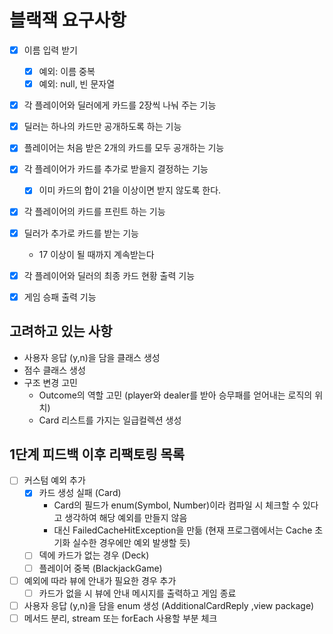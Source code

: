# 블랙잭 요구사항

- [x] 이름 입력 받기
	- [x] 예외: 이름 중복
	- [x] 예외: null, 빈 문자열
- [x] 각 플레이어와 딜러에게 카드를 2장씩 나눠 주는 기능
- [x] 딜러는 하나의 카드만 공개하도록 하는 기능
- [x] 플레이어는 처음 받은 2개의 카드를 모두 공개하는 기능
- [x] 각 플레이어가 카드를 추가로 받을지 결정하는 기능
	- [x] 이미 카드의 합이 21을 이상이면 받지 않도록 한다.
- [x] 각 플레이어의 카드를 프린트 하는 기능
- [x] 딜러가 추가로 카드를 받는 기능
	- 17 이상이 될 때까지 계속받는다

- [x] 각 플레이어와 딜러의 최종 카드 현황 출력 기능
- [x] 게임 승패 출력 기능

## 고려하고 있는 사항
- 사용자 응답 (y,n)을 담을 클래스 생성 
- 점수 클래스 생성
- 구조 변경 고민
  - Outcome의 역할 고민 (player와 dealer를 받아 승무패를 얻어내는 로직의 위치)
  - Card 리스트를 가지는 일급컬렉션 생성

## 1단계 피드백 이후 리팩토링 목록
- [ ] 커스텀 예외 추가
  - [x] 카드 생성 실패 (Card)
    - Card의 필드가 enum(Symbol, Number)이라 컴파일 시 체크할 수 있다고 생각하여 해당 예외를 만들지 않음
    - 대신 FailedCacheHitException을 만듦 (현재 프로그램에서는 Cache 초기화 실수한 경우에만 예외 발생할 듯)
  - [ ] 덱에 카드가 없는 경우 (Deck)
  - [ ] 플레이어 중복 (BlackjackGame)
- [ ] 예외에 따라 뷰에 안내가 필요한 경우 추가
	- [ ] 카드가 없을 시 뷰에 안내 메시지를 출력하고 게임 종료
- [ ] 사용자 응답 (y,n)을 담을 enum 생성 (AdditionalCardReply ,view package)
- [ ] 메서드 분리, stream 또는 forEach 사용할 부분 체크
